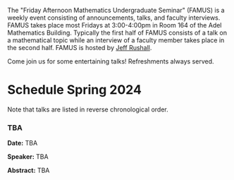 The "Friday Afternoon Mathematics Undergraduate Seminar" (FAMUS) is a weekly event consisting of announcements, talks, and faculty interviews.  FAMUS takes place most Fridays at 3:00-4:00pm in Room 164 of the Adel Mathematics Building.  Typically the first half of FAMUS consists of a talk on a mathematical topic while an interview of a faculty member takes place in the second half. FAMUS is hosted by [Jeff Rushall](https://nau.edu/cefns/natsci/math/directory-full-time/rushall-jeff/).

Come join us for some entertaining talks!  Refreshments always served.

# Schedule Spring 2024 #

Note that talks are listed in reverse chronological order.

### TBA

**Date:** TBA

**Speaker:** TBA

**Abstract:** TBA

<!-- ### An Aperiodic Monotile

**Date:** Friday, November 17

**Speaker:** Jeff Rushall (NAU)

**Abstract:** I will talk about plane tilings and focus on the amazing monotile that aperiodically tiles the plane.  It was only "found" last November, and the story behind how it was found is kind of interesting.  

After the talk, the audience will play with that monotile to see how it covers the plane using a neat online program - so if you come, try to bring a laptop!  [[PDF of Flyer]({{ site.baseurl }}/famus_files/FAMUS23-11-17.pdf)] -->
